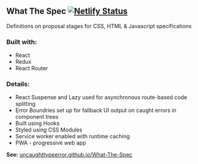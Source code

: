 ## What The Spec [![Netlify Status](https://api.netlify.com/api/v1/badges/cfbb0c8e-5b7a-4580-84d3-43119fd1c6fe/deploy-status)](https://app.netlify.com/sites/admiring-montalcini-b5fc92/deploys)
Definitions on proposal stages for CSS, HTML & Javascript specifications

### Built with:
- React
- Redux
- React Router

### Details:
- React Suspense and Lazy used for asynchronous route-based code splitting
- Error Boundries set up for fallback UI output on caught errors in component trees
- Built using Hooks
- Styled using CSS Modules
- Service worker enabled with runtime caching
- PWA - progressive web app

**See:** [uncaughttypeerror.github.io/What-The-Spec](https://uncaughttypeerror.github.io/What-The-Spec/)